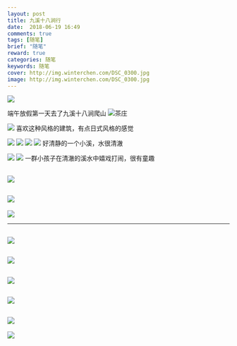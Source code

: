 ```yaml
---
layout: post
title: 九溪十八涧行
date:  2018-06-19 16:49
comments: true
tags: [随笔]
brief: "随笔"
reward: true
categories: 随笔
keywords: 随笔
cover: http://img.winterchen.com/DSC_0300.jpg
image: http://img.winterchen.com/DSC_0300.jpg
---
```


![](http://img.winterchen.com/DSC_0300.jpg)

端午放假第一天去了九溪十八涧爬山
![茶庄](http://img.winterchen.com/DSC_0308.jpg)


![](http://img.winterchen.com/DSC_0305.jpg)
喜欢这种风格的建筑，有点日式风格的感觉

![](http://img.winterchen.com/DSC_0386.jpg)
![](http://img.winterchen.com/DSC_0322.jpg)
![](http://img.winterchen.com/DSC_0406.jpg)
![](http://img.winterchen.com/DSC_0402.jpg)
好清静的一个小溪，水很清澈

![](http://img.winterchen.com/DSC_0392.jpg)
![](http://img.winterchen.com/IMG_1720.JPG)
一群小孩子在清澈的溪水中嬉戏打闹，很有童趣

![](http://img.winterchen.com/DSC_0417.jpg)
----
![](http://img.winterchen.com/DSC_0413.jpg)
----
![](http://img.winterchen.com/DSC_0390.jpg)

----
![](http://img.winterchen.com/DSC_0338.jpg)
----
![](http://img.winterchen.com/DSC_0304.jpg)
----
![](http://img.winterchen.com/IMG_1717.JPG)
----

![](http://img.winterchen.com/IMG_1722.jpg)
----
![](http://img.winterchen.com/IMG_1723.jpg)
----
![](http://img.winterchen.com/IMG_1724.jpg)

